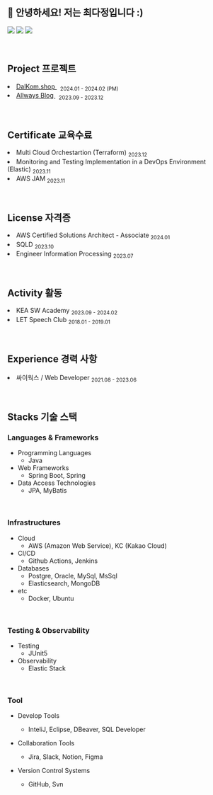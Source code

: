## 🤞 안녕하세요! 저는 최다정입니다 :)
<p>
<!--   <a href="https://allrightdj0108.github.io/" target="_blank"><img src="https://img.shields.io/badge/About_Me-DD0B78?style=flat-square&logo=GitHub%20Sponsors&logoColor=white"/></a> -->
  <a href="https://da-zzling.tistory.com/" target="_blank"><img src="https://img.shields.io/badge/My_Blog-DD0B78?style=flat-square&logo=GitHub%20Sponsors&logoColor=white"/></a>
  <a href="https://www.linkedin.com/in/dajeong-choe-최다정-902bb829b/" target="_blank"><img src="https://img.shields.io/badge/Dajeong-0A66C2?style=flat-square&logo=Linkedin&logoColor=white"/></a>
  <a href="mailto:hers010801@gmail.com" target="_blank"><img src="https://img.shields.io/badge/hers010801@gmail.com-EA4335?style=flat-square&logo=Gmail&logoColor=white"/></a>
</p>

<br>

## Project 프로젝트
<p>
<li> <a href="https://github.com/KEA-DoKebi"> DalKom.shop </a> &nbsp; <sub> 2024.01 - 2024.02 (PM) </sub> </li>
<li> <a href="https://github.com/KEA-Allways"> Allways Blog </a> &nbsp; <sub> 2023.09 - 2023.12 </sub> </li>
</p>

<br>


## Certificate 교육수료
<p>
<li> Multi Cloud Orchestartion (Terraform) <sub> 2023.12 </sub>  </li>
<li> Monitoring and Testing Implementation in a DevOps Environment (Elastic)  <sub> 2023.11 </sub> </li>
<li> AWS JAM <sub> 2023.11 </sub> </li>
</p>

<br>


## License 자격증
<p>
 <li> AWS Certified Solutions Architect - Associate<sub> 2024.01 </sub> </li>
 <li> SQLD <sub> 2023.10 </sub> </li>
 <li> Engineer Information Processing <sub> 2023.07 </sub> </li>
</p>

<br>

## Activity 활동
<p>
<li> KEA SW Academy <sub> 2023.09 - 2024.02 </sub>  </li>
<li> LET Speech Club <sub> 2018.01 - 2019.01 </sub> </li>
</p>

<br>

## Experience 경력 사항
<p>
<li> 싸이웍스 / Web Developer <sub> 2021.08 - 2023.06 </sub>  </li>
</p>

<br>



## Stacks 기술 스택

### Languages & Frameworks
<p>

- Programming Languages
  - Java
- Web Frameworks
  - Spring Boot, Spring
- Data Access Technologies
  - JPA, MyBatis

</p>

<br>

### Infrastructures
<p>

- Cloud
  - AWS (Amazon Web Service), KC (Kakao Cloud)
- CI/CD
  - Github Actions, Jenkins
- Databases
  - Postgre, Oracle, MySql, MsSql
  - Elasticsearch, MongoDB
- etc
  - Docker, Ubuntu

</p>

<br>


### Testing & Observability
<p>

- Testing
   - JUnit5
- Observability
   - Elastic Stack

</p>

<br>


### Tool
<p>

- Develop Tools
    - InteliJ, Eclipse, DBeaver, SQL Developer

- Collaboration Tools
    - Jira, Slack, Notion, Figma

- Version Control Systems
    - GitHub, Svn

</p>

